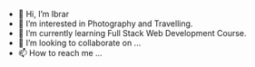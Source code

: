 - 👋 Hi, I’m Ibrar
- 👀 I’m interested in Photography and Travelling.
- 🌱 I’m currently learning Full Stack Web Development Course.
- 💞️ I’m looking to collaborate on ...
- 📫 How to reach me ...

<!---
Ibrar-Alam-au26/Ibrar-Alam-au26 is a ✨ special ✨ repository because its `README.md` (this file) appears on your GitHub profile.
You can click the Preview link to take a look at your changes.
--->
